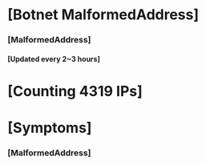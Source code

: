 # [Botnet MalformedAddress]
### [MalformedAddress]
#### [Updated every 2~3 hours]

# [Counting 4319 IPs]

# [Symptoms] 
###   [MalformedAddress]
